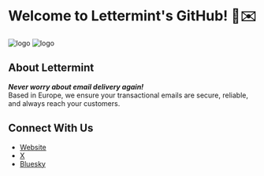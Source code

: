 # Welcome to Lettermint's GitHub! 🍃✉️

![logo](https://github.com/user-attachments/assets/27404464-fd24-4795-89f4-21ba46ddf3b7#gh-dark-mode-only)
![logo](https://github.com/user-attachments/assets/a693dde9-fb21-4b2c-92ef-78d8c58933f9#gh-light-mode-only)

## About Lettermint

***Never worry about email delivery again!***  
Based in Europe, we ensure your transactional emails are secure, reliable, and always reach your customers.  

## Connect With Us

- [Website](https://www.lettermint.com)
- [X](https://x.com/lettermintco)
- [Bluesky](https://bsky.app/profile/lettermint.co)



<!--

**Here are some ideas to get you started:**

🙋‍♀️ A short introduction - what is your organization all about?
🌈 Contribution guidelines - how can the community get involved?
👩‍💻 Useful resources - where can the community find your docs? Is there anything else the community should know?
🍿 Fun facts - what does your team eat for breakfast?
🧙 Remember, you can do mighty things with the power of [Markdown](https://docs.github.com/github/writing-on-github/getting-started-with-writing-and-formatting-on-github/basic-writing-and-formatting-syntax)
-->
